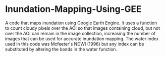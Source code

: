 # Inundation-Mapping-Using-GEE
A code that maps inundation using Google Earth Engine. It uses a function to count cloudy pixels over the AOI so that images containing cloud, but not over the AOI can remain in the image collection, increasing the number of images that can be used for accurate inundation mapping. The water index used in this code was Mcfeeter's NDWI (1996) but any index can be substituted by altering the bands in the water function. 
